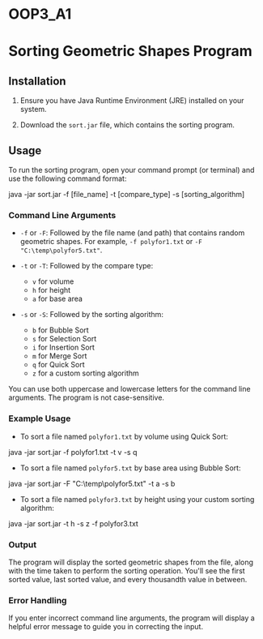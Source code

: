# OOP3_A1
# Sorting Geometric Shapes Program

## Installation

1. Ensure you have Java Runtime Environment (JRE) installed on your system.

2. Download the `sort.jar` file, which contains the sorting program.

## Usage

To run the sorting program, open your command prompt (or terminal) and use the following command format:

java -jar sort.jar -f [file_name] -t [compare_type] -s [sorting_algorithm]


### Command Line Arguments

- `-f` or `-F`: Followed by the file name (and path) that contains random geometric shapes. For example, `-f polyfor1.txt` or `-F "C:\temp\polyfor5.txt"`.

- `-t` or `-T`: Followed by the compare type:
  - `v` for volume
  - `h` for height
  - `a` for base area

- `-s` or `-S`: Followed by the sorting algorithm:
  - `b` for Bubble Sort
  - `s` for Selection Sort
  - `i` for Insertion Sort
  - `m` for Merge Sort
  - `q` for Quick Sort
  - `z` for a custom sorting algorithm

You can use both uppercase and lowercase letters for the command line arguments. The program is not case-sensitive.

### Example Usage

- To sort a file named `polyfor1.txt` by volume using Quick Sort:

java -jar sort.jar -f polyfor1.txt -t v -s q


- To sort a file named `polyfor5.txt` by base area using Bubble Sort:

java -jar sort.jar -F "C:\temp\polyfor5.txt" -t a -s b


- To sort a file named `polyfor3.txt` by height using your custom sorting algorithm:

java -jar sort.jar -t h -s z -f polyfor3.txt


### Output

The program will display the sorted geometric shapes from the file, along with the time taken to perform the sorting operation. You'll see the first sorted value, last sorted value, and every thousandth value in between.

### Error Handling

If you enter incorrect command line arguments, the program will display a helpful error message to guide you in correcting the input.
